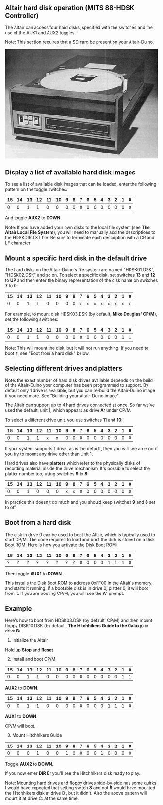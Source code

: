## Altair hard disk operation (MITS 88-HDSK Controller)

The Altair can access four hard disks, specified with the switches and the use of the AUX1 and AUX2 toggles.

Note: This section requires that a SD card be present on your Altair-Duino. 



![An Altair hard drive system from MITS](images/altair-HDSK.jpg)

## Display a list of available hard disk images

To see a list of available disk images that can be loaded, enter the following pattern on the toggle switches:

| 15 | 14 | 13 | 12 | 11 | 10 | 9 |  8 | 7 | 6 | 5 | 4 | 3 | 2 | 1 | 0 |
|----|----|----|----|----|----|---|----|---|---|---|---|---|---|---|---|
| 0  | 0  | 1  | 1  | 0  | 0  | 0 | 0  | 0 | 0 | 0 | 0 | 0 | 0 | 0 | 0 |

And toggle **AUX2** to **DOWN**.

Note: If you have added your own disks to the local file system (see **The Altair Local File System**), you will need to manually add the descriptions to the HDSKDIR.TXT file. Be sure to terminate each description with a CR and LF character.

## Mount a specific hard disk in the default drive

The hard disks on the Altair-Duino's file system are named "HDSK01.DSK", "HDSK02.DSK" and so on.  To select a specific disk, set switches **13** and **12** to **UP** and then enter the binary representation of the disk name on switches **7** to **0**:


| 15 | 14 | 13 | 12 | 11 | 10 | 9 |  8 | 7 | 6 | 5 | 4 | 3 | 2 | 1 | 0 |
|----|----|----|----|----|----|---|----|---|---|---|---|---|---|---|---|
| 0  | 0  | 1  | 1  | 0  | 0  | 0 | 0  | x | x | x | x | x | x | x | x |

For example, to mount disk HDSK03.DSK (by default, **Mike Douglas' CP/M**), set the following switches:

| 15 | 14 | 13 | 12 | 11 | 10 | 9 |  8 | 7 | 6 | 5 | 4 | 3 | 2 | 1 | 0 |
|----|----|----|----|----|----|---|----|---|---|---|---|---|---|---|---|
| 0  | 0  | 1  | 1  | 0  | 0  | 0 | 0  | 0 | 0 | 0 | 0 | 0 | 0 | 1 | 1 |

Note: This will mount the disk, but it will not run anything. If you need to boot it, see "Boot from a hard disk" below.

## Selecting different drives and platters

Note: the exact number of hard disk drives available depends on the build of the Altair-Duino your computer has been programmed to support. By default only 1 drive is available, but you can re-build the Altair-Duino image if you need more. See "Building your Altair-Duino image".

The Altair can support up to 4 hard drives connected at once. So far we've used the default, unit 1, which appears as drive **A:** under CP/M.

To select a different drive unit, you use switches **11** and **10**:

| 15 | 14 | 13 | 12 | 11 | 10 | 9 |  8 | 7 | 6 | 5 | 4 | 3 | 2 | 1 | 0 |
|----|----|----|----|----|----|---|----|---|---|---|---|---|---|---|---|
| 0  | 0  | 1  | 1  | x  | x  | 0 | 0  | 0 | 0 | 0 | 0 | 0 | 0 | 0 | 0 |

If your system supports 1 drive, as is the default, then you will see an error if you try to mount any drive other than Unit 1.

Hard drives also have **platters** which refer to the physically disks of recording material inside the drive mechanism. It's possible to select the platter number too, using switches **9** to **8**:

| 15 | 14 | 13 | 12 | 11 | 10 | 9 |  8 | 7 | 6 | 5 | 4 | 3 | 2 | 1 | 0 |
|----|----|----|----|----|----|---|----|---|---|---|---|---|---|---|---|
| 0  | 0  | 1  | 0  | 0  | 0  | x | x  | 0 | 0 | 0 | 0 | 0 | 0 | 0 | 0 |

In practice this doesn't do much and you should keep switches **9** and **8** set to off.

## Boot from a hard disk

The disk in drive 0 can be used to boot the Altair, which is typically used to start CP/M. The code required to load and boot the disk is stored on a Disk Boot ROM. Here is how you activate the Disk Boot ROM:

| 15 | 14 | 13 | 12 | 11 | 10 | 9 |  8 | 7 | 6 | 5 | 4 | 3 | 2 | 1 | 0 |
|----|----|----|----|----|----|---|----|---|---|---|---|---|---|---|---|
| ?  | ?  | ?  | ?  | ?  | ?  | ?  | ? | 0 | 0 | 0 | 0 | 1 | 1 | 1 | 0 |

Then toggle **AUX1** to **DOWN**.

This installs the Disk Boot ROM to address 0xFF00 in the Altair's memory, and starts it running. If a bootable disk is in drive 0, platter 0, it will boot from it. If you are booting CP/M, you will see the **A:** prompt.

## Example

Here's how to boot from HDSK03.DSK (by default, CP/M) and then mount floppy DISK10.DSK (by default, **The Hitchhikers Guide to the Galaxy**) in drive **B:**.

1. Initialize the Altair

Hold up **Stop** and **Reset**

2. Install and boot CP/M

| 15 | 14 | 13 | 12 | 11 | 10 | 9 |  8 | 7 | 6 | 5 | 4 | 3 | 2 | 1 | 0 |
|----|----|----|----|----|----|---|----|---|---|---|---|---|---|---|---|
| 0  | 0  | 1  | 1  | 0  | 0  | 0 | 0  | 0 | 0 | 0 | 0 | 0 | 0 | 1 | 1 |

**AUX2** to **DOWN**.

| 15 | 14 | 13 | 12 | 11 | 10 | 9 |  8 | 7 | 6 | 5 | 4 | 3 | 2 | 1 | 0 |
|----|----|----|----|----|----|---|----|---|---|---|---|---|---|---|---|
| 0  | 0  | 1  | 1  | 0  | 0  | 0 | 0  | 0 | 0 | 0 | 0 | 1 | 1 | 1 | 0 |

**AUX1** to **DOWN**.

CP/M will boot.

3. Mount Hitchhikers Guide

| 15 | 14 | 13 | 12 | 11 | 10 | 9 |  8 | 7 | 6 | 5 | 4 | 3 | 2 | 1 | 0 |
|----|----|----|----|----|----|---|----|---|---|---|---|---|---|---|---|
| 0  | 0  | 0  | 1  | 0  | 0  | 1 | 0  | 0 | 0 | 0 | 1 | 0 | 0 | 0 | 0 |

Toggle **AUX2** to **DOWN**.

If you now enter **DIR B:** you'll see the Hitchhikers disk ready to play.

Note: Mounting hard drives and floppy drives side-by-side has some quirks. I would have expected that setting switch **8** and not **9** would have mounted the Hitchhikers disk at drive B:, but it didn't. Also the above pattern will mount it at drive C: at the same time.